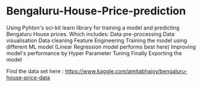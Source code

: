 # Bengaluru-House-Price-prediction

Using Pyhton's sci-kit learn library for training a model and predicting Bengaluru House prices. 
Which includes:
  Data pre-processing
  Data visualisation 
  Data cleaning
  Feature Engineering
  Training the model using different ML model (Linear Regression model performs best here)
  Improving model's performance by Hyper Parameter Tuning
  Finally Exporting the model

Find the data set here : https://www.kaggle.com/amitabhajoy/bengaluru-house-price-data
